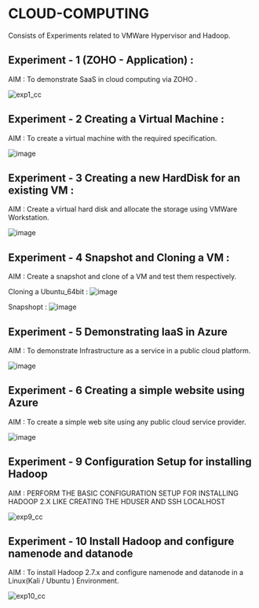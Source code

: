 # CLOUD-COMPUTING
Consists of Experiments related to VMWare Hypervisor and Hadoop. 

## Experiment - 1 (ZOHO - Application) : </br>
AIM : To demonstrate SaaS in cloud computing via ZOHO . </br>

![exp1_cc](https://user-images.githubusercontent.com/113246116/218370517-06506b21-c340-4c88-bf94-c5260a0da65d.png)

## Experiment - 2 Creating a Virtual Machine : </br>
AIM : To create a virtual machine with the required specification. </br>

![image](https://user-images.githubusercontent.com/113246116/218371720-f94a1eb4-4471-4588-9043-dda4a27459c3.png)

## Experiment - 3 Creating a new HardDisk for an existing VM : </br>
AIM : Create a virtual hard disk and allocate the storage using VMWare Workstation. </br>

![image](https://user-images.githubusercontent.com/113246116/218372153-5c388011-b788-4553-9296-85975deb42ed.png)

## Experiment - 4 Snapshot and Cloning a VM : </br>
AIM : Create a snapshot and clone of a VM and test them respectively. </br>

Cloning a Ubuntu_64bit : 
![image](https://user-images.githubusercontent.com/113246116/218372688-b087aabf-5d46-4363-a76f-98b13e50cdc2.png)

Snapshopt : 
![image](https://user-images.githubusercontent.com/113246116/218373479-2341436a-9e66-495c-9fc1-2485bf890fab.png)

## Experiment - 5 Demonstrating IaaS in Azure </br>
AIM : To demonstrate Infrastructure as a service in a public cloud platform. </br> 

![image](https://user-images.githubusercontent.com/113246116/218553853-4588df4d-dd83-4519-98bd-e9eb1a908407.png)

## Experiment - 6 Creating a simple website using Azure </br>
AIM : To create a simple web site using any public cloud service provider. </br>

![image](https://user-images.githubusercontent.com/113246116/218554501-dba7b578-8379-4e8f-987a-cd16c3ef33ca.png)


## Experiment - 9 Configuration Setup for installing Hadoop </br>
AIM : PERFORM THE BASIC CONFIGURATION SETUP FOR INSTALLING HADOOP 2.X LIKE CREATING THE HDUSER AND SSH LOCALHOST </br>

![exp9_cc](https://user-images.githubusercontent.com/113246116/218547108-3c37f473-9e31-4bf3-9adb-a936057d27b0.png)

## Experiment - 10 Install Hadoop and configure namenode and datanode </br>
AIM : To install Hadoop 2.7.x and configure namenode and datanode in a Linux(Kali / Ubuntu ) Environment. </br>

![exp10_cc](https://user-images.githubusercontent.com/113246116/218553493-71ac9833-4500-47dd-a00c-825f5d5ce56e.png)






